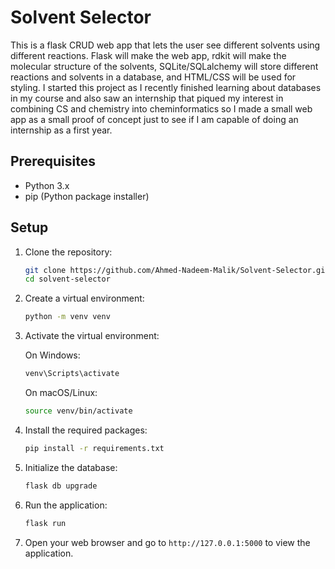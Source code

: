 # Solvent Selector

This is a flask CRUD web app that lets the user see different solvents using different reactions. Flask will make the web app, rdkit will make the molecular structure of the solvents, SQLite/SQLalchemy will store different reactions and solvents in a database, and HTML/CSS will be used for styling. I started this project as I recently finished learning about databases in my course and also saw an internship that piqued my interest in combining CS and chemistry into cheminformatics so I made a small web app as a small proof of concept just to see if I am capable of doing an internship as a first year.
## Prerequisites

- Python 3.x
- pip (Python package installer)

## Setup

1. Clone the repository:

    ```sh
    git clone https://github.com/Ahmed-Nadeem-Malik/Solvent-Selector.git
    cd solvent-selector
    ```

2. Create a virtual environment:

    ```sh
    python -m venv venv
    ```

3. Activate the virtual environment:

    On Windows:

   ```sh
   venv\Scripts\activate
   ```

   On macOS/Linux:

   ```sh
   source venv/bin/activate
   ```

4. Install the required packages:

    ```sh
    pip install -r requirements.txt
    ```

5. Initialize the database:

    ```sh
    flask db upgrade
    ```

6. Run the application:

    ```sh
    flask run
    ```

7. Open your web browser and go to `http://127.0.0.1:5000` to view the application.
